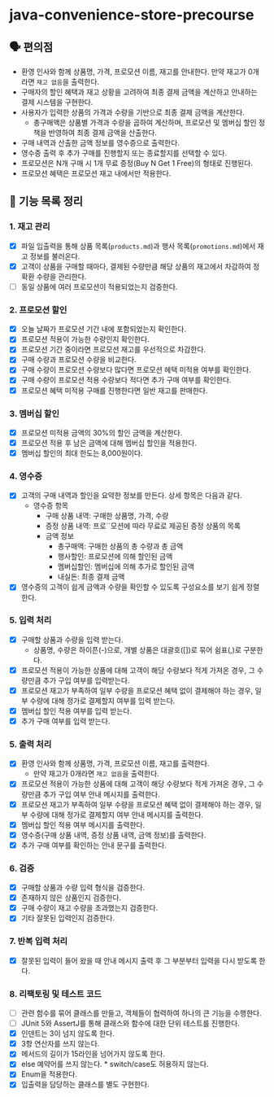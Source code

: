 # java-convenience-store-precourse

## 🗣️ 편의점

- 환영 인사와 함께 상품명, 가격, 프로모션 이름, 재고를 안내한다. 만약 재고가 0개라면 `재고 없음`을 출력한다.
- 구매자의 할인 혜택과 재고 상황을 고려하여 최종 결제 금액을 계산하고 안내하는 결제 시스템을 구현한다.
- 사용자가 입력한 상품의 가격과 수량을 기반으로 최종 결제 금액을 계산한다.
    - 총구매액은 상품별 가격과 수량을 곱하여 계산하며, 프로모션 및 멤버십 할인 정책을 반영하여 최종 결제 금액을 산출한다.
- 구매 내역과 산출한 금액 정보를 영수증으로 출력한다.
- 영수증 출력 후 추가 구매를 진행할지 또는 종료할지를 선택할 수 있다.
- 프로모션은 N개 구매 시 1개 무료 증정(Buy N Get 1 Free)의 형태로 진행된다.
- 프로모션 혜택은 프로모션 재고 내에서만 적용한다.

## 📜 기능 목록 정리

### 1. 재고 관리

- [X] 파일 입출력을 통해 상품 목록(`products.md`)과 행사 목록(`promotions.md`)에서 재고 정보를 불러온다.
- [X] 고객이 상품을 구매할 때마다, 결제된 수량만큼 해당 상품의 재고에서 차감하여 정확환 수량을 관리한다.
- [ ] 동일 상품에 여러 프로모션이 적용되었는지 검증한다.

### 2. 프로모션 할인

- [X] 오늘 날짜가 프로모션 기간 내에 포함되었는지 확인한다.
- [X] 프로모션 적용이 가능한 수량인지 확인한다.
- [X] 프로모션 기간 중이라면 프로모션 재고를 우선적으로 차감한다.
- [X] 구매 수량과 프로모션 수량을 비교한다.
- [X] 구매 수량이 프로모션 수량보다 많다면 프로모션 헤택 미적용 여부를 확인한다.
- [X] 구매 수량이 프로모션 적용 수량보다 적다면 추가 구매 여부를 확인한다.
- [X] 프로모션 혜택 미적용 구매를 진행한다면 일반 재고를 판매한다.

### 3. 멤버십 할인

- [X] 프로모션 미적용 금액의 30%의 할인 금액을 계산한다.
- [X] 프로모션 적용 후 남은 금액에 대해 멤버십 할인을 적용한다.
- [X] 멤버십 할인의 최대 한도는 8,000원이다.

### 4. 영수증

- [X] 고객의 구매 내역과 할인을 요약한 정보를 만든다. 상세 항목은 다음과 같다.
    - 영수증 항목
        - 구매 상품 내역: 구매한 상품명, 가격, 수량
        - 증정 상품 내역: 프로``모션에 따라 무료로 제공된 증정 상품의 목록
        - 금액 정보
            - 총구매액: 구매한 상품의 총 수량과 총 금액
            - 행사할인: 프로모션에 의해 할인된 금액
            - 멤버십할인: 멤버십에 의해 추가로 할인된 금액
            - 내실돈: 최종 결제 금액
- [X] 영수증의 고객이 쉽게 금액과 수량을 확인할 수 있도록 구성요소를 보기 쉽게 정렬한다.

### 5. 입력 처리

- [X] 구매할 상품과 수량을 입력 받는다.
    - 상품명, 수량은 하이픈(-)으로, 개별 상품은 대괄호([])로 묶어 쉼표(,)로 구분한다.
- [X] 프로모션 적용이 가능한 상품에 대해 고객이 해당 수량보다 적게 가져온 경우, 그 수량만큼 추가 구입 여부를 입력받는다.
- [X] 프로모션 재고가 부족하여 일부 수량을 프로모션 혜택 없이 결제해야 하는 경우, 일부 수량에 대해 정가로 결제할지 여부를 입력 받는다.
- [x] 멤버십 할인 적용 여부를 입력 받는다.
- [X] 추가 구매 여부를 입력 받는다.

### 5. 출력 처리

- [X] 환영 인사와 함께 상품명, 가격, 프로모션 이름, 재고를 출력한다.
    - 만약 재고가 0개라면 `재고 없음`을 출력한다.
- [X] 프로모션 적용이 가능한 상품에 대해 고객이 해당 수량보다 적게 가져온 경우, 그 수량만큼 추가 구입 여부 안내 메시지를 출력한다.
- [X] 프로모션 재고가 부족하여 일부 수량을 프로모션 혜택 없이 결제해야 하는 경우, 일부 수량에 대해 정가로 결제할지 여부 안내 메시지를 출력한다.
- [X] 멤버십 할인 적용 여부 메시지를 출력한다.
- [X] 영수증(구매 상품 내역, 증정 상품 내역, 금액 정보)를 출력한다.
- [X] 추가 구매 여부를 확인하는 안내 문구를 출력한다.

### 6. 검증

- [X] 구매할 상품과 수량 입력 형식을 검증한다.
- [X] 존재하지 않은 상품인지 검증한다.
- [X] 구매 수량이 재고 수량을 초과했는지 검증한다.
- [X] 기타 잘못된 입력인지 검증한다.

### 7. 반복 입력 처리

- [x] 잘못된 입력이 들어 왔을 때 안내 메시지 출력 후 그 부분부터 입력을 다시 받도록 한다.

### 8. 리팩토링 및 테스트 코드

- [ ] 관련 함수를 묶어 클래스를 만들고, 객체들이 협력하여 하나의 큰 기능을 수행한다.
- [ ] JUnit 5와 AssertJ를 통해 클래스와 함수에 대한 단위 테스트를 진행한다.
- [X] 인덴트는 3이 넘지 않도록 한다.
- [X] 3항 연산자를 쓰지 않는다.
- [X] 메서드의 길이가 15라인을 넘어가지 않도록 한다.
- [x] else 예약어를 쓰지 않는다. * switch/case도 허용하지 않는다.
- [X] Enum을 적용한다.
- [X] 입출력을 담당하는 클래스를 별도 구현한다.